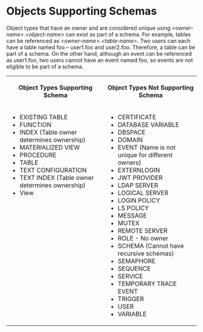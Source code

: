 <!-- loiob9403c88a15146ff84a2f37266f75c69 -->

# Objects Supporting Schemas



Object types that have an owner and are considered unique using *<owner-name\>*.*<object-name\>* can exist as part of a schema. For example, tables can be referenced as *<owner-name\>*.*<table-name\>*. Two users can each have a table named foo – user1.foo and user2.foo. Therefore, a table can be part of a schema. On the other hand, although an event can be referenced as user1.foo, two users cannot have an event named foo, so events are not eligible to be part of a schema.




<table>
<tr>
<th valign="top">

Object Types Supporting Schema



</th>
<th valign="top">

Object Types Not Supporting Schema



</th>
</tr>
<tr>
<td valign="top">

-   EXISTING TABLE
-   FUNCTION
-   INDEX \(Table owner determines ownership\)
-   MATERIALIZED VIEW
-   PROCEDURE
-   TABLE
-   TEXT CONFIGURATION
-   TEXT INDEX \(Table owner determines ownership\)
-   View



</td>
<td valign="top">

-   CERTIFICATE
-   DATABASE VARIABLE
-   DBSPACE
-   DOMAIN
-   EVENT \(Name is not unique for different owners\)
-   EXTERNLOGIN
-   JWT PROVIDER
-   LDAP SERVER
-   LOGICAL SERVER
-   LOGIN POLICY
-   LS POLICY
-   MESSAGE
-   MUTEX
-   REMOTE SERVER
-   ROLE - No owner
-   SCHEMA \(Cannot have recursive schemas\)
-   SEMAPHORE
-   SEQUENCE
-   SERVICE
-   TEMPORARY TRACE EVENT
-   TRIGGER
-   USER
-   VARIABLE



</td>
</tr>
</table>

